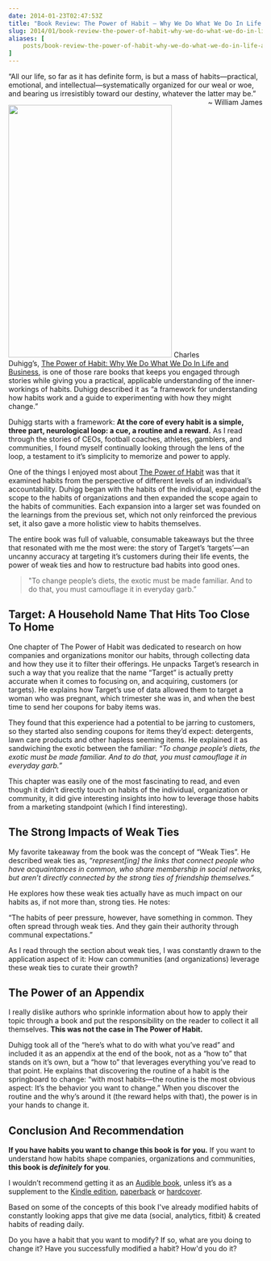 ```yaml
---
date: 2014-01-23T02:47:53Z
title: "Book Review: The Power of Habit — Why We Do What We Do In Life and Business"
slug: 2014/01/book-review-the-power-of-habit-why-we-do-what-we-do-in-life-and-business
aliases: [
    posts/book-review-the-power-of-habit-why-we-do-what-we-do-in-life-and-business
]
---
```


<p class="intro group">
  “All our life, so far as it has definite form, is but a mass of habits—practical, emotional, and intellectual—systematically organized for our weal or woe, and bearing us irresistibly toward our destiny, whatever the latter may be.” <br /> <span style="float:right">~ William James</span>
</p>

<p><a href="http://www.amazon.com/Power-Habit-What-Life-Business-ebook/dp/B0055PGUYU/ref=tmm_kin_swatch_0?_encoding=UTF8&amp;sr=&amp;qid="><img src="http://ecx.images-amazon.com/images/I/51Ml%2BjD9l3L.jpg" width="324" height="500" class="alignleft" /></a> Charles Duhigg’s, <a href="http://www.amazon.com/Power-Habit-What-Life-Business-ebook/dp/B0055PGUYU/ref=tmm_kin_swatch_0?_encoding=UTF8&amp;sr=&amp;qid=">The Power of Habit: Why We Do What We Do In Life and Business</a>, is one of those rare books that keeps you engaged through stories while giving you a practical, applicable understanding of the inner-workings of habits. Duhigg described it as “a framework for understanding how habits work and a guide to experimenting with how they might change.”</p>

<p>Duhigg starts with a framework: <strong>At the core of every habit is a simple, three part, neurological loop: a cue, a routine and a reward.</strong> As I read through the stories of CEOs, football coaches, athletes, gamblers, and communities, I found myself continually looking through the lens of the loop, a testament to it’s simplicity to memorize and power to apply.</p>

<p>One of the things I enjoyed most about <a href="http://www.amazon.com/Power-Habit-What-Life-Business-ebook/dp/B0055PGUYU/ref=tmm_kin_swatch_0?_encoding=UTF8&amp;sr=&amp;qid=">The Power of Habit</a> was that it examined habits from the perspective of different levels of an individual’s accountability. Duhigg began with the habits of the individual, expanded the scope to the habits of organizations and then expanded the scope again to the habits of communities. Each expansion into a larger set was founded on the learnings from the previous set, which not only reinforced the previous set, it also gave a more holistic view to habits themselves.</p>

<p>The entire book was full of valuable, consumable takeaways but the three that resonated with me the most were: the story of Target’s ‘targets’—an uncanny accuracy at targeting it’s customers during their life events, the power of weak ties and how to restructure bad habits into good ones.</p>

<blockquote>
  <p>"To change people’s diets, the exotic must be made familiar. And to do that, you must camouflage it in everyday garb.”</p>
</blockquote>

<h2>Target: A Household Name That Hits Too Close To Home</h2>

<p>One chapter of The Power of Habit was dedicated to research on how companies and organizations monitor our habits, through collecting data and how they use it to filter their offerings. He unpacks Target’s research in such a way that you realize that the name “Target” is actually pretty accurate when it comes to focusing on, and acquiring, customers (or targets). He explains how Target’s use of data allowed them to target a woman who was pregnant, which trimester she was in, and when the best time to send her coupons for baby items was.</p>

<p>They found that this experience had a potential to be jarring to customers, so they started also sending coupons for items they’d expect: detergents, lawn care products and other hapless seeming items. He explained it as sandwiching the exotic between the familiar: <em>“To change people’s diets, the exotic must be made familiar. And to do that, you must camouflage it in everyday garb.”</em></p>

<p>This chapter was easily one of the most fascinating to read, and even though it didn’t directly touch on habits of the individual, organization or community, it did give interesting insights into how to leverage those habits from a marketing standpoint (which I find interesting).</p>

<h2>The Strong Impacts of Weak Ties</h2>

<p>My favorite takeaway from the book was the concept of “Weak Ties”. He described weak ties as, <em>“represent[ing] the links that connect people who have acquaintances in common, who share membership in social networks, but aren’t directly connected by the strong ties of friendship themselves.”</em></p>

<p>He explores how these weak ties actually have as much impact on our habits as, if not more than, strong ties. He notes:</p>

<p>“The habits of peer pressure, however, have something in common. They often spread through weak ties. And they gain their authority through communal expectations.”</p>

<p>As I read through the section about weak ties, I was constantly drawn to the application aspect of it: How can communities (and organizations) leverage these weak ties to curate their growth?</p>

<h2>The Power of an Appendix</h2>

<p>I really dislike authors who sprinkle information about how to apply their topic through a book and put the responsibility on the reader to collect it all themselves. <strong>This was not the case in The Power of Habit.</strong></p>

<p>Duhigg took all of the “here’s what to do with what you’ve read” and included it as an appendix at the end of the book, not as a “how to” that stands on it’s own, but a “how to” that leverages everything you’ve read to that point. He explains that discovering the routine of a habit is the springboard to change: “with most habits—the routine is the most obvious aspect: It’s the behavior you want to change.” When you discover the routine and the why’s around it (the reward helps with that), the power is in your hands to change it.</p>

<h2>Conclusion And Recommendation</h2>

<p><strong>If you have habits you want to change this book is for you.</strong> If you want to understand how habits shape companies, organizations and communities, <strong>this book is <em>definitely</em> for you</strong>.</p>

<p>I wouldn’t recommend getting it as an <a href="http://www.amazon.com/The-Power-Habit-What-Business/dp/030796664X/ref=tmm_abk_title_0">Audible book</a>, unless it’s as a supplement to the <a href="http://www.amazon.com/Power-Habit-What-Life-Business-ebook/dp/B0055PGUYU/ref=tmm_kin_swatch_0?_encoding=UTF8&amp;sr=&amp;qid=">Kindle edition</a>, <a href="http://www.amazon.com/The-Power-Habit-What-Business/dp/081298160X/ref=tmm_pap_title_0">paperback</a> or <a href="http://www.amazon.com/The-Power-Habit-What-Business/dp/1400069289/ref=tmm_hrd_title_0">hardcover</a>.</p>

<p>Based on some of the concepts of this book I've already modified habits of constantly looking apps that give me data (social, analytics, fitbit) &amp; created habits of reading daily.</p>

<p class="marker">
Do you have a habit that you want to modify? If so, what are you doing to change it? Have you successfully modified a habit? How'd you do it?
</p>
